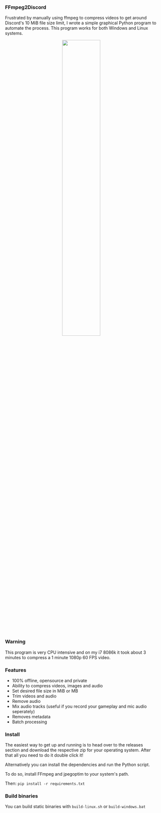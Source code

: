 ### FFmpeg2Discord
Frustrated by manually using ffmpeg to compress videos to get around Discord's 10 MiB file size limit, I wrote a simple graphical Python program to automate the process. This program works for both Windows and Linux systems.
<p align="center">
    <img src="https://github.com/user-attachments/assets/ad190c4b-1f1e-450b-b175-6c3ea1cf77fe" width=50% height=50%">
</p>

### Warning
This program is very CPU intensive and on my i7 8086k it took about 3 minutes to compress a 1 minute 1080p 60 FPS video.

### Features
- 100% offline, opensource and private
- Ability to compress videos, images and audio
- Set desired file size in MiB or MB
- Trim videos and audio
- Remove audio
- Mix audio tracks (useful if you record your gameplay and mic audio seperately)
- Removes metadata
- Batch processing

### Install

The easiest way to get up and running is to head over to the releases section and download the respective zip for your operating system. After that all you need to do it double click it!

Alternatively you can install the dependencies and run the Python script.

To do so, install FFmpeg and jpegoptim to your system's path.

Then:
`pip install -r requirements.txt`

### Build binaries

You can build static binaries with `build-linux.sh` or `build-windows.bat`
